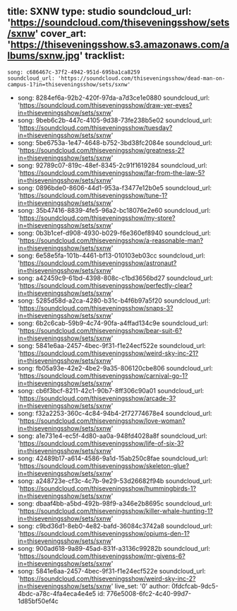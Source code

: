 title: SXNW
type: studio
soundcloud_url: 'https://soundcloud.com/thiseveningsshow/sets/sxnw'
cover_art: 'https://thiseveningsshow.s3.amazonaws.com/albums/sxnw.jpg'
tracklist:
  -
    song: c686467c-37f2-4942-951d-695ba1ca8259
    soundcloud_url: 'https://soundcloud.com/thiseveningsshow/dead-man-on-campus-1?in=thiseveningsshow/sets/sxnw'
  -
    song: 8284ef6a-92b2-420f-97da-a7d3ce1e0880
    soundcloud_url: 'https://soundcloud.com/thiseveningsshow/draw-yer-eyes?in=thiseveningsshow/sets/sxnw'
  -
    song: 9beb6c2b-447c-4105-9d38-73fe238b5e02
    soundcloud_url: 'https://soundcloud.com/thiseveningsshow/tuesday?in=thiseveningsshow/sets/sxnw'
  -
    song: 5be6753a-1e47-4648-b752-3bd38fc2084e
    soundcloud_url: 'https://soundcloud.com/thiseveningsshow/greatness-2?in=thiseveningsshow/sets/sxnw'
  -
    song: 92789c07-819c-48ef-8345-2c91f1619284
    soundcloud_url: 'https://soundcloud.com/thiseveningsshow/far-from-the-law-5?in=thiseveningsshow/sets/sxnw'
  -
    song: 0896bde0-8606-44d1-953a-f3477e12b0e5
    soundcloud_url: 'https://soundcloud.com/thiseveningsshow/tune-1?in=thiseveningsshow/sets/sxnw'
  -
    song: 35b47416-8839-4fe5-96a2-bc18076e2e60
    soundcloud_url: 'https://soundcloud.com/thiseveningsshow/my-store?in=thiseveningsshow/sets/sxnw'
  -
    song: 0b3b1cef-d908-4930-b029-f6e360ef8940
    soundcloud_url: 'https://soundcloud.com/thiseveningsshow/a-reasonable-man?in=thiseveningsshow/sets/sxnw'
  -
    song: 6e58e5fa-101b-4461-bf13-010103eb03cc
    soundcloud_url: 'https://soundcloud.com/thiseveningsshow/astronaut?in=thiseveningsshow/sets/sxnw'
  -
    song: a42459c9-61bd-4398-808c-c1bd3656bd27
    soundcloud_url: 'https://soundcloud.com/thiseveningsshow/perfectly-clear?in=thiseveningsshow/sets/sxnw'
  -
    song: 5285d58d-a2ca-4280-b31c-b4f6b97a5f20
    soundcloud_url: 'https://soundcloud.com/thiseveningsshow/snaps-3?in=thiseveningsshow/sets/sxnw'
  -
    song: 6b2c6cab-59b9-4c74-90fa-a4ffad134c9e
    soundcloud_url: 'https://soundcloud.com/thiseveningsshow/bear-suit-6?in=thiseveningsshow/sets/sxnw'
  -
    song: 5841e6aa-2457-4bec-9f31-f1e24ecf522e
    soundcloud_url: 'https://soundcloud.com/thiseveningsshow/weird-sky-inc-21?in=thiseveningsshow/sets/sxnw'
  -
    song: fb05a93e-42e2-4be2-9a35-806120cbe806
    soundcloud_url: 'https://soundcloud.com/thiseveningsshow/carnival-go-1?in=thiseveningsshow/sets/sxnw'
  -
    song: cb6f3bcf-8211-42c1-90b7-8ff306c90a01
    soundcloud_url: 'https://soundcloud.com/thiseveningsshow/arcade-3?in=thiseveningsshow/sets/sxnw'
  -
    song: f32a2253-360c-4c84-94b4-2f72774678e4
    soundcloud_url: 'https://soundcloud.com/thiseveningsshow/love-woman?in=thiseveningsshow/sets/sxnw'
  -
    song: a1e731e4-ec5f-4d80-aa0a-948fd4028a8f
    soundcloud_url: 'https://soundcloud.com/thiseveningsshow/life-of-six-3?in=thiseveningsshow/sets/sxnw'
  -
    song: 42489b17-a614-4586-9a1d-15ab250c8fae
    soundcloud_url: 'https://soundcloud.com/thiseveningsshow/skeleton-glue?in=thiseveningsshow/sets/sxnw'
  -
    song: a248723e-cf3c-4c7b-9e29-53d26682f94b
    soundcloud_url: 'https://soundcloud.com/thiseveningsshow/hummingbirds-1?in=thiseveningsshow/sets/sxnw'
  -
    song: dbaaf4bb-a5bd-492b-98f9-a346e2b8695c
    soundcloud_url: 'https://soundcloud.com/thiseveningsshow/killer-whale-hunting-1?in=thiseveningsshow/sets/sxnw'
  -
    song: c9bd36d1-8eb0-4e82-bafd-36084c3742a8
    soundcloud_url: 'https://soundcloud.com/thiseveningsshow/opiums-den-1?in=thiseveningsshow/sets/sxnw'
  -
    song: 900ad618-9a89-45ad-831f-a3136c99282b
    soundcloud_url: 'https://soundcloud.com/thiseveningsshow/mr-givens-6?in=thiseveningsshow/sets/sxnw'
  -
    song: 5841e6aa-2457-4bec-9f31-f1e24ecf522e
    soundcloud_url: 'https://soundcloud.com/thiseveningsshow/weird-sky-inc-2?in=thiseveningsshow/sets/sxnw'
live_set: '0'
author: 0fdcfcab-9dc5-4bdc-a78c-4fa4eca4e4e5
id: 776e5008-6fc2-4c40-99d7-1d85bf50ef4c
